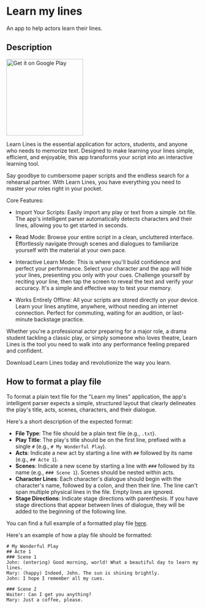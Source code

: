 # Learn my lines

An app to help actors learn their lines.

## Description
<a href='https://play.google.com/store/apps/details?id=com.datoh.learnlines&pcampaignid=pcampaignidMKT-Other-global-all-co-prtnr-py-PartBadge-Mar2515-1'><img alt='Get it on Google Play' src='https://play.google.com/intl/en_us/badges/static/images/badges/en_badge_web_generic.png' width=200/></a>

Learn Lines is the essential application for actors, students, and anyone who needs to memorize text. Designed to make learning your lines simple, efficient, and enjoyable, this app transforms your script into an interactive learning tool.

Say goodbye to cumbersome paper scripts and the endless search for a rehearsal partner. With Learn Lines, you have everything you need to master your roles right in your pocket.

Core Features:

- Import Your Scripts: Easily import any play or text from a simple .txt file. The app's intelligent parser automatically detects characters and their lines, allowing you to get started in seconds.

- Read Mode: Browse your entire script in a clean, uncluttered interface. Effortlessly navigate through scenes and dialogues to familiarize yourself with the material at your own pace.

- Interactive Learn Mode: This is where you'll build confidence and perfect your performance. Select your character and the app will hide your lines, presenting you only with your cues. Challenge yourself by reciting your line, then tap the screen to reveal the text and verify your accuracy. It's a simple and effective way to test your memory.
- Works Entirely Offline: All your scripts are stored directly on your device. Learn your lines anytime, anywhere, without needing an internet connection. Perfect for commuting, waiting for an audition, or last-minute backstage practice.

Whether you're a professional actor preparing for a major role, a drama student tackling a classic play, or simply someone who loves theatre, Learn Lines is the tool you need to walk into any performance feeling prepared and confident.

Download Learn Lines today and revolutionize the way you learn.

## How to format a play file

To format a plain text file for the "Learn my lines" application, the app's intelligent parser expects a simple, structured layout that clearly delineates the play's title, acts, scenes, characters, and their dialogue.

Here's a short description of the expected format:

*   **File Type**: The file should be a plain text file (e.g., `.txt`).
*   **Play Title**: The play's title should be on the first line, prefixed with a single `#` (e.g., `# My Wonderful Play`).
*   **Acts**: Indicate a new act by starting a line with `##` followed by its name (e.g., `## Acte 1`).
*   **Scenes**: Indicate a new scene by starting a line with `###` followed by its name (e.g., `### Scene 1`). Scenes should be nested within acts.
*   **Character Lines**: Each character's dialogue should begin with the character's name, followed by a colon, and then their line. The line can't span multiple physical lines in the file. Empty lines are ignored.
*   **Stage Directions**: Indicate stage directions with parenthesis. If you have stage directions that appear between lines of dialogue, they will be added to the beginning of the following line.

You can find a full example of a formatted play file [here](https://github.com/Datoh/LearnLines/blob/main/app/src/main/res/raw/le_jeu_de_l_amour_et_du_hasard.txt).

Here's an example of how a play file should be formatted:

```
# My Wonderful Play
## Acte 1
### Scene 1
John: (entering) Good morning, world! What a beautiful day to learn my lines.
Mary: (happy) Indeed, John. The sun is shining brightly.
John: I hope I remember all my cues.

### Scene 2
Waiter: Can I get you anything?
Mary: Just a coffee, please.
```
